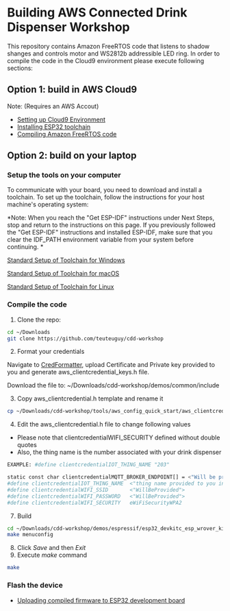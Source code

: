 # Building AWS Connected Drink Dispenser Workshop

This repository contains Amazon FreeRTOS code that listens to shadow shanges and controls motor and WS2812b addressible LED ring. In order to compile the code in the Cloud9 environment please execute following sections:

## Option 1: build in AWS Cloud9
Note: (Requires an AWS Accout) 

- [Setting up Cloud9 Environment](./Cloud9.md)
- [Installing ESP32 toolchain](./ToolchainSetup.md)
- [Compiling Amazon FreeRTOS code](./CompilingWorkshopFW.md)


## Option 2: build on your laptop

### Setup the tools on your computer

To communicate with your board, you need to download and install a toolchain.
To set up the toolchain, follow the instructions for your host machine's operating system:

*Note: When you reach the "Get ESP-IDF" instructions under Next Steps, stop and return to the instructions on this page. If you previously followed the "Get ESP-IDF" instructions and installed ESP-IDF, make sure that you clear the IDF_PATH environment variable from your system before continuing.
*

[Standard Setup of Toolchain for Windows](https://docs.espressif.com/projects/esp-idf/en/v3.1.5/get-started-cmake/windows-setup.html)

[Standard Setup of Toolchain for macOS](https://docs.espressif.com/projects/esp-idf/en/v3.1.5/get-started-cmake/macos-setup.html)

[Standard Setup of Toolchain for Linux](https://docs.espressif.com/projects/esp-idf/en/v3.1.5/get-started-cmake/linux-setup.html)

### Compile the code



1. Clone the repo:

```bash
cd ~/Downloads
git clone https://github.com/teuteuguy/cdd-workshop
```

2. Format your credentials

Navigate to [CredFormatter](https://yona75.github.io/credformatter/), upload Certificate and Private key provided to you and generate aws_clientcredential_keys.h file. 

Download the file to: ~/Downloads/cdd-workshop/demos/common/include

3. Copy aws_clientcredential.h template and rename it

```bash
cp ~/Downloads/cdd-workshop/tools/aws_config_quick_start/aws_clientcredential.templ ~/Downloads/cdd-workshop/demos/common/include/aws_clientcredential.h
```

4. Edit the aws_clientcredential.h file to change following values
 
- Please note that clientcredentialWIFI_SECURITY defined without double quotes
- Also, the thing name is the number associated with your drink dispenser

```bash
EXAMPLE: #define clientcredentialIOT_THING_NAME "203"
```

```bash
static const char clientcredentialMQTT_BROKER_ENDPOINT[] = <"Will be provided">;
#define clientcredentialIOT_THING_NAME  <"thing name provided to you individually">
#define clientcredentialWIFI_SSID       <"WillBeProvided">
#define clientcredentialWIFI_PASSWORD   <"WillBeProvided">
#define clientcredentialWIFI_SECURITY   eWiFiSecurityWPA2
```

7. Build

```bash
cd ~/Downloads/cdd-workshop/demos/espressif/esp32_devkitc_esp_wrover_kit/make
make menuconfig
```

8. Click *Save* and then *Exit*
9. Execute *make* command

```bash
make
```

### Flash the device

- [Uploading compiled firmware to ESP32 development board](./FlashingFW.md)